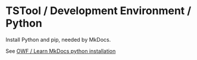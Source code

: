 # TSTool / Development Environment / Python ##

Install Python and pip, needed by MkDocs.

See [OWF / Learn MkDocs python installation](http://learn.openwaterfoundation.org/owf-learn-mkdocs/install/)
